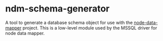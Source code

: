 # ndm-schema-generator

A tool to generate a database schema object for use with the [node-data-mapper](https://github.com/benbotto/node-data-mapper) project.  This is a low-level module used by the MSSQL driver for node data mapper.
